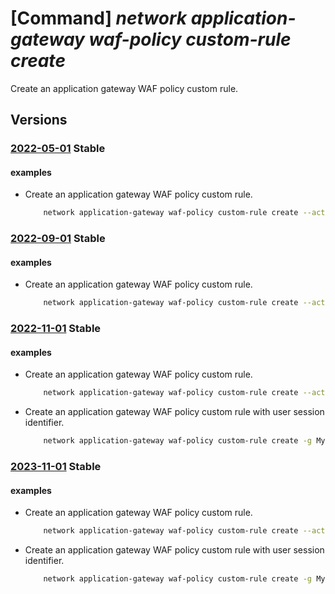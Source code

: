 # [Command] _network application-gateway waf-policy custom-rule create_

Create an application gateway WAF policy custom rule.

## Versions

### [2022-05-01](/Resources/mgmt-plane/L3N1YnNjcmlwdGlvbnMve30vcmVzb3VyY2Vncm91cHMve30vcHJvdmlkZXJzL21pY3Jvc29mdC5uZXR3b3JrL2FwcGxpY2F0aW9uZ2F0ZXdheXdlYmFwcGxpY2F0aW9uZmlyZXdhbGxwb2xpY2llcy97fQ==/2022-05-01.xml) **Stable**

<!-- mgmt-plane /subscriptions/{}/resourcegroups/{}/providers/microsoft.network/applicationgatewaywebapplicationfirewallpolicies/{} 2022-05-01 properties.customRules[] -->

#### examples

- Create an application gateway WAF policy custom rule.
    ```bash
        network application-gateway waf-policy custom-rule create --action Allow --name MyWafPolicyRule --policy-name MyPolicy --priority 500 --resource-group MyResourceGroup --rule-type MatchRule
    ```

### [2022-09-01](/Resources/mgmt-plane/L3N1YnNjcmlwdGlvbnMve30vcmVzb3VyY2Vncm91cHMve30vcHJvdmlkZXJzL21pY3Jvc29mdC5uZXR3b3JrL2FwcGxpY2F0aW9uZ2F0ZXdheXdlYmFwcGxpY2F0aW9uZmlyZXdhbGxwb2xpY2llcy97fQ==/2022-09-01.xml) **Stable**

<!-- mgmt-plane /subscriptions/{}/resourcegroups/{}/providers/microsoft.network/applicationgatewaywebapplicationfirewallpolicies/{} 2022-09-01 properties.customRules[] -->

#### examples

- Create an application gateway WAF policy custom rule.
    ```bash
        network application-gateway waf-policy custom-rule create --action Allow --name MyWafPolicyRule --policy-name MyPolicy --priority 500 --resource-group MyResourceGroup --rule-type MatchRule
    ```

### [2022-11-01](/Resources/mgmt-plane/L3N1YnNjcmlwdGlvbnMve30vcmVzb3VyY2Vncm91cHMve30vcHJvdmlkZXJzL21pY3Jvc29mdC5uZXR3b3JrL2FwcGxpY2F0aW9uZ2F0ZXdheXdlYmFwcGxpY2F0aW9uZmlyZXdhbGxwb2xpY2llcy97fQ==/2022-11-01.xml) **Stable**

<!-- mgmt-plane /subscriptions/{}/resourcegroups/{}/providers/microsoft.network/applicationgatewaywebapplicationfirewallpolicies/{} 2022-11-01 properties.customRules[] -->

#### examples

- Create an application gateway WAF policy custom rule.
    ```bash
        network application-gateway waf-policy custom-rule create --action Allow --name MyWafPolicyRule --policy-name MyPolicy --priority 500 --resource-group MyResourceGroup --rule-type MatchRule
    ```

- Create an application gateway WAF policy custom rule with user session identifier.
    ```bash
        network application-gateway waf-policy custom-rule create -g MyResourceGroup --policy-name MyPolicy -n MyRule --priority 3 --action Block --rule-type RateLimitRule --rate-limit-duration FiveMins --rate-limit-threshold 15 --group-by-user-session "[{group-by-variables:[{variable-name:GeoLocation}]}]"
    ```

### [2023-11-01](/Resources/mgmt-plane/L3N1YnNjcmlwdGlvbnMve30vcmVzb3VyY2Vncm91cHMve30vcHJvdmlkZXJzL21pY3Jvc29mdC5uZXR3b3JrL2FwcGxpY2F0aW9uZ2F0ZXdheXdlYmFwcGxpY2F0aW9uZmlyZXdhbGxwb2xpY2llcy97fQ==/2023-11-01.xml) **Stable**

<!-- mgmt-plane /subscriptions/{}/resourcegroups/{}/providers/microsoft.network/applicationgatewaywebapplicationfirewallpolicies/{} 2023-11-01 properties.customRules[] -->

#### examples

- Create an application gateway WAF policy custom rule.
    ```bash
        network application-gateway waf-policy custom-rule create --action Allow --name MyWafPolicyRule --policy-name MyPolicy --priority 500 --resource-group MyResourceGroup --rule-type MatchRule
    ```

- Create an application gateway WAF policy custom rule with user session identifier.
    ```bash
        network application-gateway waf-policy custom-rule create -g MyResourceGroup --policy-name MyPolicy -n MyRule --priority 3 --action Block --rule-type RateLimitRule --rate-limit-duration FiveMins --rate-limit-threshold 15 --group-by-user-session "[{group-by-variables:[{variable-name:GeoLocation}]}]"
    ```
